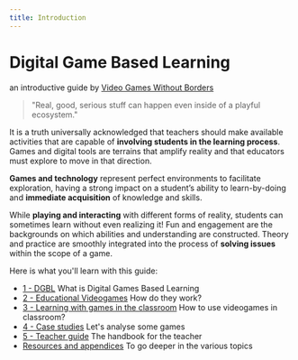 ```yaml
---
title: Introduction
---
```

# Digital Game Based Learning
an introductive guide by [Video Games Without Borders](https://vgwb.org)

> "Real, good, serious stuff can happen even inside of a playful ecosystem."

It is a truth universally acknowledged that teachers should make available activities that are capable of **involving students in the learning process**. Games and digital tools are terrains that amplify reality and that educators must explore to move in that direction.

**Games and technology** represent perfect environments to facilitate exploration, having a strong impact on a student’s ability to learn-by-doing and **immediate acquisition** of knowledge and skills.

While **playing and interacting** with different forms of reality, students can sometimes learn without even realizing it! Fun and engagement are the backgrounds on which abilities and understanding are constructed. Theory and practice are smoothly integrated into the process of **solving issues** within the scope of a game.

Here is what you'll learn with this guide:

- [1 - DGBL](10_dgbl.md)
  What is Digital Games Based Learning
- [2 - Educational Videogames](20_educational_videogames.md)
  How do they work?
- [3 - Learning with games in the classroom](30_learning.md)
  How to use videogames in classroom?
- [4 - Case studies](40_case_studies.md)
  Let's analyse some games
- [5 - Teacher guide](50_teacher_guide.md)
  The handbook for the teacher
- [Resources and appendices](90_resources.md)
  To go deeper in the various topics
